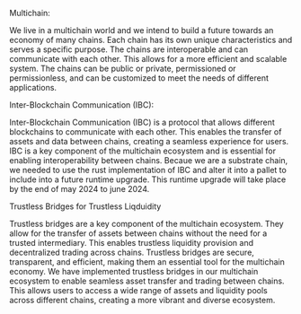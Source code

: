 
Multichain:

We live in a multichain world and we intend to build a future towards an economy of many chains. Each chain has its own unique characteristics and serves a specific purpose. The chains are interoperable and can communicate with each other. This allows for a more efficient and scalable system. The chains can be public or private, permissioned or permissionless, and can be customized to meet the needs of different applications.

Inter-Blockchain Communication (IBC): 

Inter-Blockchain Communication (IBC) is a protocol that allows different blockchains to communicate with each other. This enables the transfer of assets and data between chains, creating a seamless experience for users. IBC is a key component of the multichain ecosystem and is essential for enabling interoperability between chains. Becaue we are a substrate chain, we needed to use the rust implementation of IBC and alter it into a pallet to include into a future runtime upgrade. This runtime upgrade will take place by the end of may 2024 to june 2024.


Trustless Bridges for Trustless Liqduidity

Trustless bridges are a key component of the multichain ecosystem. They allow for the transfer of assets between chains without the need for a trusted intermediary. This enables trustless liquidity provision and decentralized trading across chains. Trustless bridges are secure, transparent, and efficient, making them an essential tool for the multichain economy. We have implemented trustless bridges in our multichain ecosystem to enable seamless asset transfer and trading between chains. This allows users to access a wide range of assets and liquidity pools across different chains, creating a more vibrant and diverse ecosystem.

